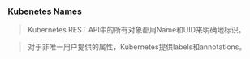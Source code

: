 
### Kubenetes Names
> Kubernetes REST API中的所有对象都用Name和UID来明确地标识。

> 对于非唯一用户提供的属性，Kubernetes提供labels和annotations。
